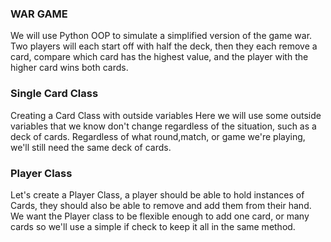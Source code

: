 ### WAR GAME
We will use Python OOP to simulate a simplified version of the game war. Two players will each start off with half the deck, then they each remove a card, compare which card has the highest value, and the player with the higher card wins both cards. 

### Single Card Class
Creating a Card Class with outside variables
Here we will use some outside variables that we know don't change regardless of the situation, such as a deck of cards. Regardless of what round,match, or game we're playing, we'll still need the same deck of cards.

### Player Class

Let's create a Player Class, a player should be able to hold instances of Cards, they should also be able to remove and add them from their hand. We want the Player class to be flexible enough to add one card, or many cards so we'll use a simple if check to keep it all in the same method.

